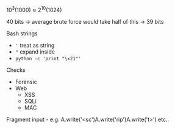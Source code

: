  $10^3 (1000) \approx 2^{10} (1024)$

40 bits -> average brute force would take half of this -> 39 bits

Bash strings

- `'` treat as string
- `"` expand inside
- `python -c 'print "\x21"'`

Checks

- Forensic
- Web
  - XSS
  - SQLi
  - MAC

Fragment input - e.g. A.write('<sc')A.write('rip')A.write('t>') etc..






